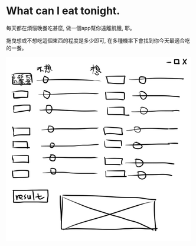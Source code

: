 # What can I eat tonight.

每天都在煩惱晚餐吃甚麼, 做一個app幫你遠離飢餓, 耶。

拖曳想或不想吃這個東西的程度是多少即可, 在多種機率下會找到你今天最適合吃的一餐。

![image](https://github.com/Alice82015/End/blob/master/%E6%96%B0%E5%A2%9E%E5%9C%96%E5%83%8F.jpg)
